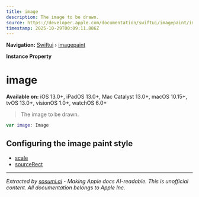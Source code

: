 ```yaml
---
title: image
description: The image to be drawn.
source: https://developer.apple.com/documentation/swiftui/imagepaint/image
timestamp: 2025-10-29T00:09:11.886Z
---
```


**Navigation:** [Swiftui](/documentation/swiftui) › [imagepaint](/documentation/swiftui/imagepaint)

**Instance Property**

# image

**Available on:** iOS 13.0+, iPadOS 13.0+, Mac Catalyst 13.0+, macOS 10.15+, tvOS 13.0+, visionOS 1.0+, watchOS 6.0+

> The image to be drawn.

```swift
var image: Image
```

## Configuring the image paint style

- [scale](/documentation/swiftui/imagepaint/scale)
- [sourceRect](/documentation/swiftui/imagepaint/sourcerect)

---

*Extracted by [sosumi.ai](https://sosumi.ai) - Making Apple docs AI-readable.*
*This is unofficial content. All documentation belongs to Apple Inc.*
